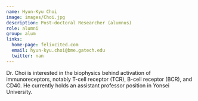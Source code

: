 ```yaml
---
name: Hyun-Kyu Choi
image: images/Choi.jpg
description: Post-doctoral Researcher (alumnus)
role: alumni
group: alum
links:
  home-page: felixcited.com
  email: hyun-kyu.choi@bme.gatech.edu
  twitter: nan
---
```


Dr. Choi is interested in the biophysics behind activation of immunoreceptors, notably T-cell receptor (TCR), B-cell receptor (BCR), and CD40. He currently holds an assistant professor position in Yonsei University.
